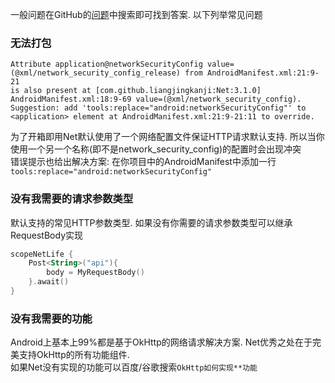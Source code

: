 一般问题在GitHub的[问题](https://github.com/liangjingkanji/Net/issues)中搜索即可找到答案. 以下列举常见问题


### 无法打包
```
Attribute application@networkSecurityConfig value=(@xml/network_security_config_release) from AndroidManifest.xml:21:9-21
is also present at [com.github.liangjingkanji:Net:3.1.0] AndroidManifest.xml:18:9-69 value=(@xml/network_security_config).
Suggestion: add 'tools:replace="android:networkSecurityConfig"' to <application> element at AndroidManifest.xml:21:9-21:11 to override.
```
为了开箱即用Net默认使用了一个网络配置文件保证HTTP请求默认支持. 所以当你使用一个另一个名称(即不是network_security_config)的配置时会出现冲突 <br>
错误提示也给出解决方案: 在你项目中的AndroidManifest中添加一行`tools:replace="android:networkSecurityConfig"`

### 没有我需要的请求参数类型
默认支持的常见HTTP参数类型. 如果没有你需要的请求参数类型可以继承RequestBody实现

```kotlin
scopeNetLife {
    Post<String>("api"){
        body = MyRequestBody()
    }.await()
}
```

### 没有我需要的功能
Android上基本上99%都是基于OkHttp的网络请求解决方案. Net优秀之处在于完美支持OkHttp的所有功能组件.<br>
如果Net没有实现的功能可以百度/谷歌搜索`OkHttp如何实现**功能`